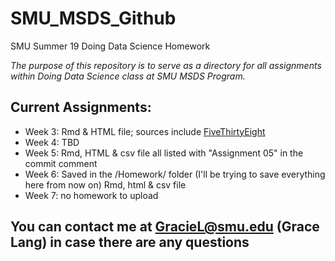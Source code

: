 # SMU_MSDS_Github   
SMU Summer 19 Doing Data Science Homework 

*The purpose of this repository is to serve as a directory for all assignments within Doing Data Science class at SMU MSDS Program.*

## **Current Assignments:**
  * Week 3: Rmd & HTML file; sources include [FiveThirtyEight](https://github.com/rudeboybert/fivethirtyeight)
  * Week 4: TBD
  * Week 5: Rmd, HTML & csv file all listed with "Assignment 05" in the commit comment
  * Week 6: Saved in the /Homework/ folder (I'll be trying to save everything here from now on) Rmd, html & csv file
  * Week 7: no homework to upload
  
## You can contact me at GracieL@smu.edu (Grace Lang) in case there are any questions
